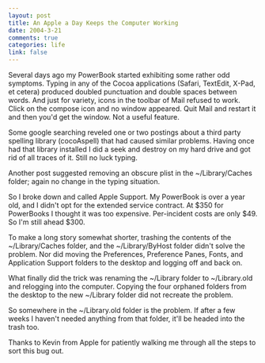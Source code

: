 ```yaml
--- 
layout: post
title: An Apple a Day Keeps the Computer Working
date: 2004-3-21
comments: true
categories: life
link: false
---
```

Several days ago my PowerBook started exhibiting some rather odd symptoms. Typing in any of the Cocoa applications (Safari, TextEdit, X-Pad, et cetera) produced doubled punctuation and double spaces between words. And just for variety, icons in the toolbar of Mail refused to work. Click on the compose icon and no window appeared. Quit Mail and restart it and then you'd get the window. Not a useful feature.

Some google searching reveled one or two postings about a third party spelling library (cocoAspell) that had caused similar problems. Having once had that library installed I did a seek and destroy on my hard drive and got rid of all traces of it. Still no luck typing.

Another post suggested removing an obscure plist in the ~/Library/Caches folder; again no change in the typing situation.

So I broke down and called Apple Support. My PowerBook is over a year old, and I didn't opt for the extended service contract. At $350 for PowerBooks I thought it was too expensive. Per-incident costs are only $49. So I'm still ahead $300.

To make a long story somewhat shorter, trashing the contents of the ~/Library/Caches folder, and the ~/Library/ByHost folder didn't solve the problem. Nor did moving the Preferences, Preference Panes, Fonts, and Application Support folders to the desktop and logging off and back on.

What finally did the trick was renaming the ~/Library folder to ~/Library.old and  relogging into the computer. Copying the four orphaned folders from the desktop to the new ~/Library folder did not recreate the problem.

So somewhere in the ~/Library.old folder is the problem. If after a few weeks I haven't needed anything from that folder, it'll be headed into the trash too.

Thanks to Kevin from Apple for patiently walking me through all the steps to sort this bug out.
